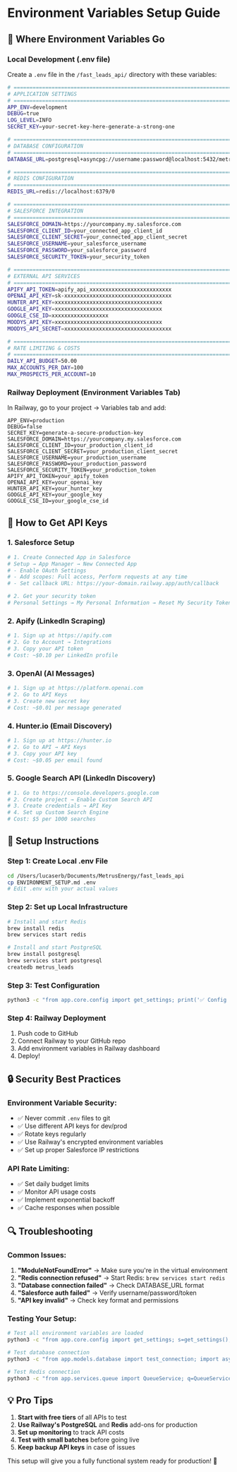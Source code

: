 # Environment Variables Setup Guide

## 🔧 Where Environment Variables Go

### **Local Development (.env file)**

Create a `.env` file in the `/fast_leads_api/` directory with these variables:

```bash
# =============================================================================
# APPLICATION SETTINGS
# =============================================================================
APP_ENV=development
DEBUG=true
LOG_LEVEL=INFO
SECRET_KEY=your-secret-key-here-generate-a-strong-one

# =============================================================================
# DATABASE CONFIGURATION
# =============================================================================
DATABASE_URL=postgresql+asyncpg://username:password@localhost:5432/metrus_leads

# =============================================================================
# REDIS CONFIGURATION
# =============================================================================
REDIS_URL=redis://localhost:6379/0

# =============================================================================
# SALESFORCE INTEGRATION
# =============================================================================
SALESFORCE_DOMAIN=https://yourcompany.my.salesforce.com
SALESFORCE_CLIENT_ID=your_connected_app_client_id
SALESFORCE_CLIENT_SECRET=your_connected_app_client_secret
SALESFORCE_USERNAME=your_salesforce_username
SALESFORCE_PASSWORD=your_salesforce_password
SALESFORCE_SECURITY_TOKEN=your_security_token

# =============================================================================
# EXTERNAL API SERVICES
# =============================================================================
APIFY_API_TOKEN=apify_api_xxxxxxxxxxxxxxxxxxxxxxxxxx
OPENAI_API_KEY=sk-xxxxxxxxxxxxxxxxxxxxxxxxxxxxxxxxxx
HUNTER_API_KEY=xxxxxxxxxxxxxxxxxxxxxxxxxxxxxxxxxx
GOOGLE_API_KEY=xxxxxxxxxxxxxxxxxxxxxxxxxxxxxxxxxx
GOOGLE_CSE_ID=xxxxxxxxxxxxxxxxxx
MOODYS_API_KEY=xxxxxxxxxxxxxxxxxxxxxxxxxxxxxxxxxx
MOODYS_API_SECRET=xxxxxxxxxxxxxxxxxxxxxxxxxxxxxxxxxx

# =============================================================================
# RATE LIMITING & COSTS
# =============================================================================
DAILY_API_BUDGET=50.00
MAX_ACCOUNTS_PER_DAY=100
MAX_PROSPECTS_PER_ACCOUNT=10
```

### **Railway Deployment (Environment Variables Tab)**

In Railway, go to your project → Variables tab and add:

```
APP_ENV=production
DEBUG=false
SECRET_KEY=generate-a-secure-production-key
SALESFORCE_DOMAIN=https://yourcompany.my.salesforce.com
SALESFORCE_CLIENT_ID=your_production_client_id
SALESFORCE_CLIENT_SECRET=your_production_client_secret
SALESFORCE_USERNAME=your_production_username
SALESFORCE_PASSWORD=your_production_password
SALESFORCE_SECURITY_TOKEN=your_production_token
APIFY_API_TOKEN=your_apify_token
OPENAI_API_KEY=your_openai_key
HUNTER_API_KEY=your_hunter_key
GOOGLE_API_KEY=your_google_key
GOOGLE_CSE_ID=your_google_cse_id
```

## 🔑 How to Get API Keys

### **1. Salesforce Setup**
```bash
# 1. Create Connected App in Salesforce
# Setup → App Manager → New Connected App
# - Enable OAuth Settings
# - Add scopes: Full access, Perform requests at any time
# - Set callback URL: https://your-domain.railway.app/auth/callback

# 2. Get your security token
# Personal Settings → My Personal Information → Reset My Security Token
```

### **2. Apify (LinkedIn Scraping)**
```bash
# 1. Sign up at https://apify.com
# 2. Go to Account → Integrations
# 3. Copy your API token
# Cost: ~$0.10 per LinkedIn profile
```

### **3. OpenAI (AI Messages)**
```bash
# 1. Sign up at https://platform.openai.com
# 2. Go to API Keys
# 3. Create new secret key
# Cost: ~$0.01 per message generated
```

### **4. Hunter.io (Email Discovery)**
```bash
# 1. Sign up at https://hunter.io
# 2. Go to API → API Keys
# 3. Copy your API key
# Cost: ~$0.05 per email found
```

### **5. Google Search API (LinkedIn Discovery)**
```bash
# 1. Go to https://console.developers.google.com
# 2. Create project → Enable Custom Search API
# 3. Create credentials → API Key
# 4. Set up Custom Search Engine
# Cost: $5 per 1000 searches
```

## 🚀 Setup Instructions

### **Step 1: Create Local .env File**
```bash
cd /Users/lucaserb/Documents/MetrusEnergy/fast_leads_api
cp ENVIRONMENT_SETUP.md .env
# Edit .env with your actual values
```

### **Step 2: Set up Local Infrastructure**
```bash
# Install and start Redis
brew install redis
brew services start redis

# Install and start PostgreSQL
brew install postgresql
brew services start postgresql
createdb metrus_leads
```

### **Step 3: Test Configuration**
```bash
python3 -c "from app.core.config import get_settings; print('✅ Config loaded:', get_settings().app_name)"
```

### **Step 4: Railway Deployment**
1. Push code to GitHub
2. Connect Railway to your GitHub repo
3. Add environment variables in Railway dashboard
4. Deploy!

## 🔒 Security Best Practices

### **Environment Variable Security:**
- ✅ Never commit `.env` files to git
- ✅ Use different API keys for dev/prod
- ✅ Rotate keys regularly
- ✅ Use Railway's encrypted environment variables
- ✅ Set up proper Salesforce IP restrictions

### **API Rate Limiting:**
- ✅ Set daily budget limits
- ✅ Monitor API usage costs
- ✅ Implement exponential backoff
- ✅ Cache responses when possible

## 🔍 Troubleshooting

### **Common Issues:**

1. **"ModuleNotFoundError"** → Make sure you're in the virtual environment
2. **"Redis connection refused"** → Start Redis: `brew services start redis`
3. **"Database connection failed"** → Check DATABASE_URL format
4. **"Salesforce auth failed"** → Verify username/password/token
5. **"API key invalid"** → Check key format and permissions

### **Testing Your Setup:**
```bash
# Test all environment variables are loaded
python3 -c "from app.core.config import get_settings; s=get_settings(); print('✅' if s.openai_api_key else '❌', 'OpenAI')"

# Test database connection
python3 -c "from app.models.database import test_connection; import asyncio; asyncio.run(test_connection())"

# Test Redis connection
python3 -c "from app.services.queue import QueueService; q=QueueService(); print('✅ Redis working')"
```

## 💡 Pro Tips

1. **Start with free tiers** of all APIs to test
2. **Use Railway's PostgreSQL** and **Redis** add-ons for production
3. **Set up monitoring** to track API costs
4. **Test with small batches** before going live
5. **Keep backup API keys** in case of issues

This setup will give you a fully functional system ready for production! 🚀
